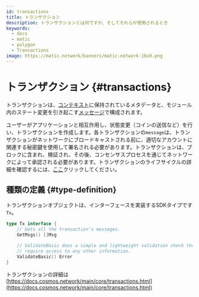 ```yaml
---
id: transactions
title: トランザクション
description: トランザクションとは何ですか、そしてそれらが使用されるとき
keywords:
  - docs
  - matic
  - polygon
  - Transactions
image: https://matic.network/banners/matic-network-16x9.png
---
```


# トランザクション {#transactions}

トランザクションは、[コンテキスト](https://docs.cosmos.network/main/core/context.html)に保持されているメタデータと、モジュール内のステート変更を引き起こす[メッセージ](https://docs.cosmos.network/main/building-modules/messages-and-queries.html)で構成されます。

ユーザーがアプリケーションと相互作用し、状態変更（コインの送信など）を行い、トランザクションを作成します。各トランザクションの`message`は、トランザクションがネットワークにブロードキャストされる前に、適切なアカウントに関連する秘密鍵を使用して署名される必要があります。トランザクションは、ブロックに含まれ、検証され、その後、コンセンサスプロセスを通じてネットワークによって承認される必要があります。トランザクションのライフサイクルの詳細を確認するには、[ここ](https://docs.cosmos.network/main/basics/tx-lifecycle.html)クリックしてください。

## 種類の定義 {#type-definition}

トランザクションオブジェクトは、インターフェースを実装するSDKタイプです`Tx`。

```go
type Tx interface {
	// Gets all the transaction's messages.
	GetMsgs() []Msg

	// ValidateBasic does a simple and lightweight validation check that doesn't
	// require access to any other information.
	ValidateBasic() Error
}
```

トランザクションの詳細は[https://docs.cosmos.network/main/core/transactions.html](https://docs.cosmos.network/main/core/transactions.html)
